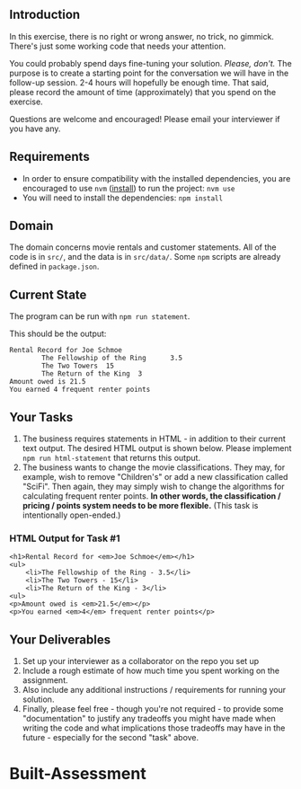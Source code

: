 ## Introduction

In this exercise, there is no right or wrong answer, no trick, no gimmick. There's just some working code that needs your attention.

You could probably spend days fine-tuning your solution. _Please, don't._ The purpose is to create a starting point for the conversation we will have in the follow-up session. 2-4 hours will hopefully be enough time. That said, please record the amount of time (approximately) that you spend on the exercise.

Questions are welcome and encouraged! Please email your interviewer if you have any.

## Requirements

- In order to ensure compatibility with the installed dependencies, you are encouraged to use `nvm` ([install](https://github.com/nvm-sh/nvm#node-version-manager---)) to run the project: `nvm use`
- You will need to install the dependencies: `npm install`

## Domain

The domain concerns movie rentals and customer statements. All of the code is in `src/`, and the data is in `src/data/`. Some `npm` scripts are already defined in `package.json`.

## Current State

The program can be run with `npm run statement`.

This should be the output:

```
Rental Record for Joe Schmoe
        The Fellowship of the Ring      3.5
        The Two Towers  15
        The Return of the King  3
Amount owed is 21.5
You earned 4 frequent renter points
```

## Your Tasks

1. The business requires statements in HTML - in addition to their current text output. The desired HTML output is shown below. Please implement `npm run html-statement` that returns this output.
2. The business wants to change the movie classifications. They may, for example, wish to remove "Children's" or add a new classification called "SciFi". Then again, they may simply wish to change the algorithms for calculating frequent renter points. **In other words, the classification / pricing / points system needs to be more flexible.** (This task is intentionally open-ended.)

### HTML Output for Task #1

```
<h1>Rental Record for <em>Joe Schmoe</em></h1>
<ul>
    <li>The Fellowship of the Ring - 3.5</li>
    <li>The Two Towers - 15</li>
    <li>The Return of the King - 3</li>
<ul>
<p>Amount owed is <em>21.5</em></p>
<p>You earned <em>4</em> frequent renter points</p>
```

## Your Deliverables

1. Set up your interviewer as a collaborator on the repo you set up
2. Include a rough estimate of how much time you spent working on the assignment.
3. Also include any additional instructions / requirements for running your solution.
4. Finally, please feel free - though you're not required - to provide some "documentation" to justify any tradeoffs you might have made when writing the code and what implications those tradeoffs may have in the future - especially for the second "task" above.
# Built-Assessment
